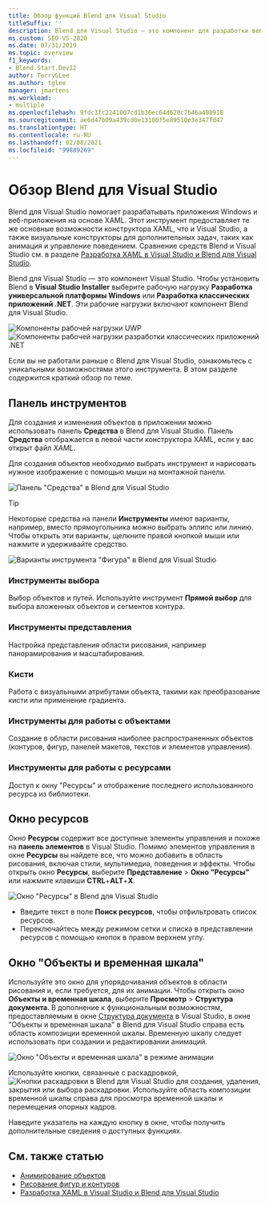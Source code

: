 ```yaml
---
title: Обзор функций Blend для Visual Studio
titleSuffix: ''
description: Blend для Visual Studio — это компонент для разработки веб- и Windows-приложений на базе XAML. Познакомьтесь с его функциями и пользовательским интерфейсом рабочей области.
ms.custom: SEO-VS-2020
ms.date: 07/31/2019
ms.topic: overview
f1_keywords:
- Blend.Start.Dev12
author: TerryGLee
ms.author: tglee
manager: jmartens
ms.workload:
- multiple
ms.openlocfilehash: 9fdc3fc2241807cd1b36ec64d620c7b46a498918
ms.sourcegitcommit: ae6d47b09a439cd0e13180f5e89510e3e347fd47
ms.translationtype: HT
ms.contentlocale: ru-RU
ms.lasthandoff: 02/08/2021
ms.locfileid: "99889269"
---
```

# <a name="blend-for-visual-studio-overview"></a>Обзор Blend для Visual Studio

Blend для Visual Studio помогает разрабатывать приложения Windows и веб-приложения на основе XAML. Этот инструмент предоставляет те же основные возможности конструктора XAML, что и Visual Studio, а также визуальные конструкторы для дополнительных задач, таких как анимация и управление поведением. Сравнение средств Blend и Visual Studio см. в разделе [Разработка XAML в Visual Studio и Blend для Visual Studio](../xaml-tools/designing-xaml-in-visual-studio.md).

Blend для Visual Studio — это компонент Visual Studio. Чтобы установить Blend в **Visual Studio Installer** выберите рабочую нагрузку **Разработка универсальной платформы Windows** или **Разработка классических приложений .NET**. Эти рабочие нагрузки включают компонент Blend для Visual Studio.

![Компоненты рабочей нагрузки UWP](media/installer-uwp.png)&nbsp;&nbsp;&nbsp;&nbsp;![Компоненты рабочей нагрузки разработки классических приложений .NET](media/installer-dotnet-desktop.png)

Если вы не работали раньше с Blend для Visual Studio, ознакомьтесь с уникальными возможностями этого инструмента. В этом разделе содержится краткий обзор по теме.

## <a name="tools-panel"></a>Панель инструментов

Для создания и изменения объектов в приложении можно использовать панель **Средства** в Blend для Visual Studio. Панель **Средства** отображается в левой части конструктора XAML, если у вас открыт файл *XAML*.

Для создания объектов необходимо выбрать инструмент и нарисовать нужное изображение с помощью мыши на монтажной панели.

![Панель "Средства" в Blend для Visual Studio](media/blend-tools-panel.png)

> [!TIP]
> Некоторые средства на панели **Инструменты** имеют варианты, например, вместо прямоугольника можно выбрать эллипс или линию. Чтобы открыть эти варианты, щелкните правой кнопкой мыши или нажмите и удерживайте средство.
>
> ![Варианты инструмента "Фигура" в Blend для Visual Studio](media/blend-rectangle-tool-variations.png)

### <a name="selection-tools"></a>Инструменты выбора

Выбор объектов и путей. Используйте инструмент **Прямой выбор** для выбора вложенных объектов и сегментов контура.

### <a name="view-tools"></a>Инструменты представления

Настройка представления области рисования, например панорамирования и масштабирования.

### <a name="brush-tools"></a>Кисти

Работа с визуальными атрибутами объекта, такими как преобразование кисти или применение градиента.

### <a name="object-tools"></a>Инструменты для работы с объектами

Создание в области рисования наиболее распространенных объектов (контуров, фигур, панелей макетов, текстов и элементов управления).

### <a name="asset-tools"></a>Инструменты для работы с ресурсами

Доступ к окну "Ресурсы" и отображение последнего использованного ресурса из библиотеки.

## <a name="assets-window"></a>Окно ресурсов

Окно **Ресурсы** содержит все доступные элементы управления и похоже на **панель элементов** в Visual Studio. Помимо элементов управления в окне **Ресурсы** вы найдете все, что можно добавить в область рисования, включая стили, мультимедиа, поведения и эффекты. Чтобы открыть окно **Ресурсы**, выберите **Представление** > **Окно "Ресурсы"** или нажмите клавиши **CTRL**+**ALT**+**X**.

![Окно "Ресурсы" в Blend для Visual Studio](media/blend-assets-window.png)

- Введите текст в поле **Поиск ресурсов**, чтобы отфильтровать список ресурсов.
- Переключайтесь между режимом сетки и списка в представлении ресурсов с помощью кнопок в правом верхнем углу.

## <a name="objects-and-timeline-window"></a>Окно "Объекты и временная шкала"

Используйте это окно для упорядочивания объектов в области рисования и, если требуется, для их анимации. Чтобы открыть окно **Объекты и временная шкала**, выберите **Просмотр** > **Структура документа**. В дополнение к функциональным возможностям, предоставляемым в окне [Структура документа](creating-a-ui-by-using-xaml-designer-in-visual-studio.md#document-outline-window) в Visual Studio, в окне "Объекты и временная шкала" в Blend для Visual Studio справа есть область композиции временной шкалы. Временную шкалу следует использовать при создании и редактировании анимаций.

![Окно "Объекты и временная шкала" в режиме анимации](media/storyboard-timeline.png)

Используйте кнопки, связанные с раскадровкой, ![Кнопки раскадровки в Blend для Visual Studio](media/storyboard-buttons.png) для создания, удаления, закрытия или выбора раскадровки. Используйте область композиции временной шкалы справа для просмотра временной шкалы и перемещения опорных кадров.

Наведите указатель на каждую кнопку в окне, чтобы получить дополнительные сведения о доступных функциях.

## <a name="see-also"></a>См. также статью

- [Анимирование объектов](../xaml-tools/animate-objects-in-xaml-designer.md)
- [Рисование фигур и контуров](../xaml-tools/draw-shapes-and-paths.md)
- [Разработка XAML в Visual Studio и Blend для Visual Studio](../xaml-tools/designing-xaml-in-visual-studio.md)
